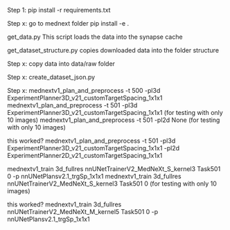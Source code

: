Step 1:
pip install -r requirements.txt

Step x:
go to mednext folder
pip install -e .

get_data.py
This script loads the data into the synapse cache

get_dataset_structure.py
copies downloaded data into the folder structure

Step x:
copy data into data/raw folder

Step x:
create_dataset_json.py

Step x:
mednextv1_plan_and_preprocess -t 500 -pl3d ExperimentPlanner3D_v21_customTargetSpacing_1x1x1
mednextv1_plan_and_preprocess -t 501 -pl3d ExperimentPlanner3D_v21_customTargetSpacing_1x1x1 (for testing with only 10 images)
mednextv1_plan_and_preprocess -t 501 -pl2d None (for testing with only 10 images)

this worked?
mednextv1_plan_and_preprocess -t 501 -pl3d ExperimentPlanner3D_v21_customTargetSpacing_1x1x1 -pl2d ExperimentPlanner2D_v21_customTargetSpacing_1x1x1

mednextv1_train 3d_fullres nnUNetTrainerV2_MedNeXt_S_kernel3 Task501 0 -p nnUNetPlansv2.1_trgSp_1x1x1
mednextv1_train 3d_fullres nnUNetTrainerV2_MedNeXt_S_kernel3 Task501 0 (for testing with only 10 images)

this worked?
mednextv1_train 3d_fullres nnUNetTrainerV2_MedNeXt_M_kernel5 Task501 0 -p nnUNetPlansv2.1_trgSp_1x1x1